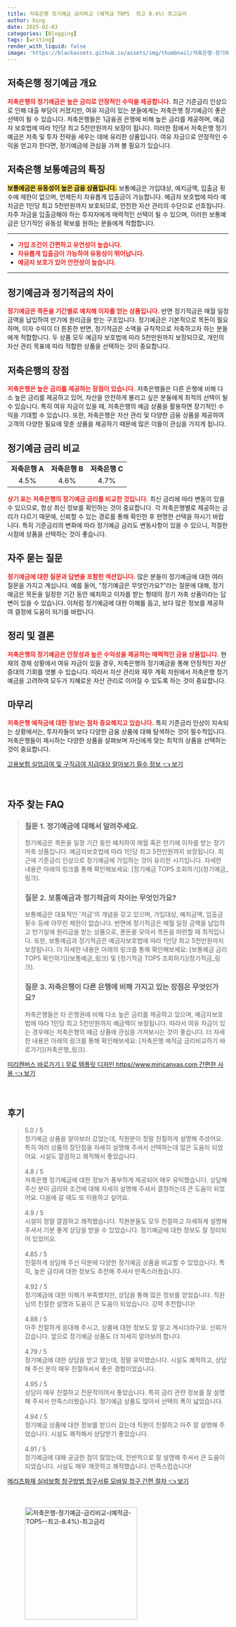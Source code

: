 ```yaml
---
title: 저축은행 정기예금 금리비교 (예적금 TOP5  최고 8.4%) 최고금리
author: bing
date: 2025-02-03
categories: [Blogging]
tags: [writing]
render_with_liquid: false
image: 'https://blackassets.github.io/assets/img/thumbnail/저축은행-정기예금-금리비교-(예적금-TOP5--최고-8.4%)-최고금리.webp'
---
```



<h2 id='저축은행 정기예금 개요'>저축은행 정기예금 개요</h2>

<p><b><span style="color: #ee2323;">저축은행의 정기예금은 높은 금리로 안정적인 수익을 제공합니다.</span></b> 최근 기준금리 인상으로 인해 대출 부담이 커졌지만, 여유 자금이 있는 분들에게는 저축은행 정기예금이 좋은 선택이 될 수 있습니다. 저축은행들은 1금융권 은행에 비해 높은 금리를 제공하며, 예금자 보호법에 따라 1인당 최고 5천만원까지 보장이 됩니다. 이러한 점에서 저축은행 정기예금은 저축 및 투자 전략을 세우는 데에 유리한 상품입니다. 여유 자금으로 안정적인 수익을 얻고자 한다면, 정기예금에 관심을 가져 볼 필요가 있습니다.</p>

<h2 id='저축은행 보통예금의 특징'>저축은행 보통예금의 특징</h2>

<p><b><span style="background-color: #ffe066;">보통예금은 유동성이 높은 금융 상품입니다.</span></b> 보통예금은 가입대상, 예치금액, 입출금 횟수에 제한이 없으며, 언제든지 자유롭게 입출금이 가능합니다. 예금자 보호법에 따라 예치금은 1인당 최고 5천만원까지 보호되므로, 안전한 자산 관리의 수단으로 선호됩니다. 자주 자금을 입출금해야 하는 투자자에게 매력적인 선택이 될 수 있으며, 이러한 보통예금은 단기적인 유동성 확보를 원하는 분들에게 적합합니다.</p>

<hr />

<ul>
    <li><b><span style="color: #ee2323;">가입 조건이 간편하고 유연성이 높습니다.</span></b></li>
    <li><b><span style="color: #ee2323;">자유롭게 입출금이 가능하여 유동성이 뛰어납니다.</span></b></li>
    <li><b><span style="color: #ee2323;">예금자 보호가 있어 안전성이 높습니다.</span></b></li>
</ul>

<hr />

<h2 id='정기예금과 정기적금의 차이'>정기예금과 정기적금의 차이</h2>

<p><b><span style="color: #ee2323;">정기예금은 목돈을 기간별로 예치해 이자를 얻는 상품입니다.</span></b> 반면 정기적금은 매월 일정 금액을 납입하여 만기에 원리금을 받는 구조입니다. 정기예금은 기본적으로 목돈이 필요하며, 이자 수익이 더 튼튼한 반면, 정기적금은 소액을 규칙적으로 저축하고자 하는 분들에게 적합합니다. 두 상품 모두 예금자 보호법에 따라 5천만원까지 보장되므로, 개인의 자산 관리 목표에 따라 적합한 상품을 선택하는 것이 중요합니다.</p>

<h2 id='저축은행의 장점'>저축은행의 장점</h2>

<p><b><span style="color: #ee2323;">저축은행은 높은 금리를 제공하는 장점이 있습니다.</span></b> 저축은행들은 다른 은행에 비해 다소 높은 금리를 제공하고 있어, 자산을 안전하게 불리고 싶은 분들에게 최적의 선택이 될 수 있습니다. 특히 여유 자금이 있을 때, 저축은행의 예금 상품을 활용하면 장기적인 수익을 기대할 수 있습니다. 또한, 저축은행은 자산 관리 및 다양한 금융 상품을 제공하여 고객의 다양한 필요에 맞춘 상품을 제공하기 때문에 많은 이들이 관심을 가지게 됩니다.</p>

<h2 id='정기예금 금리 비교'>정기예금 금리 비교</h2>

<table>
    <tr>
        <td style="text-align: center; height: 17px;"><b>저축은행 A</b></td>
        <td style="text-align: center; height: 17px;"><b>저축은행 B</b></td>
        <td style="text-align: center; height: 17px;"><b>저축은행 C</b></td>
    </tr>
    <tr>
        <td style="text-align: center; height: 17px;">4.5%</td>
        <td style="text-align: center; height: 17px;">4.6%</td>
        <td style="text-align: center; height: 17px;">4.7%</td>
    </tr>
</table>

<p><b><span style="color: #ee2323;">상기 표는 저축은행의 정기예금 금리를 비교한 것입니다.</span></b> 최신 금리에 따라 변동이 있을 수 있으므로, 항상 최신 정보를 확인하는 것이 중요합니다. 각 저축은행별로 제공하는 금리가 다르기 때문에, 신뢰할 수 있는 경로를 통해 확인한 후 현명한 선택을 하시기 바랍니다. 특히 기준금리의 변화에 따라 정기예금 금리도 변동사항이 있을 수 있으니, 적절한 시점에 상품을 선택하는 것이 좋습니다.</p>

<h2 id='자주 묻는 질문'>자주 묻는 질문</h2>

<p><b><span style="color: #ee2323;">정기예금에 대한 질문과 답변을 포함한 섹션입니다.</span></b> 많은 분들이 정기예금에 대한 여러 질문을 가지고 계십니다. 예를 들어, "정기예금은 무엇인가요?"라는 질문에 대해, 정기예금은 목돈을 일정한 기간 동안 예치하고 이자를 받는 형태의 장기 저축 상품이라는 답변이 있을 수 있습니다. 이처럼 정기예금에 대한 이해를 돕고, 보다 많은 정보를 제공하여 결정에 도움이 되기를 바랍니다.</p>

<h2 id='정리 및 결론'>정리 및 결론</h2>

<p><b><span style="color: #ee2323;">저축은행의 정기예금은 안정성과 높은 수익성을 제공하는 매력적인 금융 상품입니다.</span></b> 현재의 경제 상황에서 여유 자금이 있을 경우, 저축은행의 정기예금을 통해 안정적인 자산 증대의 기회를 엿볼 수 있습니다. 따라서 자산 관리와 재무 계획 차원에서 저축은행 정기예금을 고려하여 모두가 지혜로운 자산 관리로 이어질 수 있도록 하는 것이 중요합니다.</p>

<h2 id='마무리'>마무리</h2>

<p><b><span style="color: #ee2323;">저축은행 예적금에 대한 정보는 점차 중요해지고 있습니다.</span></b> 특히 기준금리 인상이 지속되는 상황에서는, 투자자들이 보다 다양한 금융 상품에 대해 탐색하는 것이 필수적입니다. 저축은행들이 제시하는 다양한 상품을 살펴보며 자신에게 맞는 최적의 상품을 선택하는 것이 중요합니다.</p>


<p><a class="click-button" title="고용보험 실업급여 및 구직급여 지급대상 알아보기 필수 정보" href="https://blackassets.github.io/posts/%EA%B3%A0%EC%9A%A9%EB%B3%B4%ED%97%98-%EC%8B%A4%EC%97%85%EA%B8%89%EC%97%AC-%EB%B0%8F-%EA%B5%AC%EC%A7%81%EA%B8%89%EC%97%AC-%EC%A7%80%EA%B8%89%EB%8C%80%EC%83%81-%EC%95%8C%EC%95%84%EB%B3%B4%EA%B8%B0-%ED%95%84%EC%88%98-%EC%A0%95%EB%B3%B4/" rel="dofollow">고용보험 실업급여 및 구직급여 지급대상 알아보기 필수 정보 👈 보기</a></p><br>
<h2 id='자주_찾는_FAQ'>자주 찾는 FAQ</h2>
<div itemscope="" itemtype="https://schema.org/FAQPage"> 
<blockquote> 
<div itemscope="" itemprop="mainEntity" itemtype="https://schema.org/Question"> 
<h3 itemprop="name">질문 1. 정기예금에 대해서 알려주세요.</h3> 
<div itemscope="" itemprop="acceptedAnswer" itemtype="https://schema.org/Answer"> 
<span itemprop="text"> 
<p>정기예금은 목돈을 일정 기간 동안 예치하여 매월 혹은 만기에 이자를 받는 장기저축 상품입니다. 예금자보호법에 따라 1인당 최고 5천만원까지 보장됩니다. 최근에 기준금리 인상으로 정기예금에 가입하는 것이 유리한 시기입니다. 자세한 내용은 아래의 링크를 통해 확인해보세요: [정기예금 TOP5 조회하기](정기예금_링크).</p> 
</span> 
</div> 
</div> 

<div itemscope="" itemprop="mainEntity" itemtype="https://schema.org/Question"> 
<h3 itemprop="name">질문 2. 보통예금과 정기적금의 차이는 무엇인가요?</h3> 
<div itemscope="" itemprop="acceptedAnswer" itemtype="https://schema.org/Answer"> 
<span itemprop="text"> 
<p>보통예금은 대표적인 '저금'의 개념을 갖고 있으며, 가입대상, 예치금액, 입출금 횟수 등에 아무런 제한이 없습니다. 반면에 정기적금은 매월 일정 금액을 납입하고 만기일에 원리금을 받는 상품으로, 푼돈을 모아서 목돈을 마련할 때 최적입니다. 또한, 보통예금과 정기적금은 예금자보호법에 따라 1인당 최고 5천만원까지 보장됩니다. 더 자세한 내용은 아래의 링크를 통해 확인해보세요: [보통예금 금리 TOP5 확인하기](보통예금_링크) 및 [정기적금 TOP5 조회하기](정기적금_링크).</p> 
</span> 
</div> 
</div> 

<div itemscope="" itemprop="mainEntity" itemtype="https://schema.org/Question"> 
<h3 itemprop="name">질문 3. 저축은행이 다른 은행에 비해 가지고 있는 장점은 무엇인가요?</h3> 
<div itemscope="" itemprop="acceptedAnswer" itemtype="https://schema.org/Answer"> 
<span itemprop="text"> 
<p>저축은행들은 타 은행권에 비해 다소 높은 금리를 제공하고 있으며, 예금자보호법에 따라 1인당 최고 5천만원까지 예금액이 보장됩니다. 따라서 여유 자금이 있는 경우에는 저축은행의 예금 상품에 관심을 가져보시는 것이 좋습니다. 더 자세한 내용은 아래의 링크를 통해 확인해보세요: [저축은행 예적금 금리비교하기 바로가기](저축은행_링크).</p> 
</span> 
</div> 
</div> 

</blockquote> 
</div>
<p><a class="click-button" title="미리캔버스 바로가기ㅣ무료 템플릿 디자인 https//www.miricanvas.com 간편한 사용" href="https://blackassets.github.io/posts/%EB%AF%B8%EB%A6%AC%EC%BA%94%EB%B2%84%EC%8A%A4-%EB%B0%94%EB%A1%9C%EA%B0%80%EA%B8%B0%E3%85%A3%EB%AC%B4%EB%A3%8C-%ED%85%9C%ED%94%8C%EB%A6%BF-%EB%94%94%EC%9E%90%EC%9D%B8-httpswww.miricanvas.com-%EA%B0%84%ED%8E%B8%ED%95%9C-%EC%82%AC%EC%9A%A9/" rel="dofollow">미리캔버스 바로가기ㅣ무료 템플릿 디자인 https//www.miricanvas.com 간편한 사용 👈 보기</a></p><br>
<h2 id='후기'>후기</h2>
<div itemscope itemtype="https://schema.org/Product">
  <blockquote>
  <div itemprop="review" itemscope itemtype="https://schema.org/Review">
      <div itemprop="reviewRating" itemscope itemtype="https://schema.org/Rating"> <span itemprop="ratingValue">5.0</span> / <span itemprop="bestRating">5</span> </div>
      <span itemprop="reviewBody">정기예금 상품을 알아보러 갔었는데, 직원분이 정말 친절하게 설명해 주셨어요. 특히 여러 상품의 장단점을 자세히 설명해 주셔서 선택하는데 많은 도움이 되었어요. 시설도 깔끔하고 쾌적해서 좋았습니다.</span>
  </div>
  <br>
  <div itemprop="review" itemscope itemtype="https://schema.org/Review">
      <div itemprop="reviewRating" itemscope itemtype="https://schema.org/Rating"> <span itemprop="ratingValue">4.8</span> / <span itemprop="bestRating">5</span> </div>
      <span itemprop="reviewBody">저축은행 정기예금에 대한 정보가 풍부하게 제공되어 매우 유익했습니다. 상담해 주신 분이 금리와 조건에 대해 자세히 설명해 주셔서 결정하는데 큰 도움이 되었어요. 다음에 갈 때도 또 이용하고 싶어요.</span>
  </div>
  <br>
  <div itemprop="review" itemscope itemtype="https://schema.org/Review">
      <div itemprop="reviewRating" itemscope itemtype="https://schema.org/Rating"> <span itemprop="ratingValue">4.9</span> / <span itemprop="bestRating">5</span> </div>
      <span itemprop="reviewBody">시설이 정말 깔끔하고 쾌적했습니다. 직원분들도 모두 친절하고 자세하게 설명해 주셔서 기분 좋게 상담을 받을 수 있었습니다. 정기예금에 대한 정보도 잘 정리되어 있었어요.</span>
  </div>
  <br>
  <div itemprop="review" itemscope itemtype="https://schema.org/Review">
      <div itemprop="reviewRating" itemscope itemtype="https://schema.org/Rating"> <span itemprop="ratingValue">4.85</span> / <span itemprop="bestRating">5</span> </div>
      <span itemprop="reviewBody">친절하게 상담해 주신 덕분에 다양한 정기예금 상품을 비교할 수 있었습니다. 특히, 높은 금리에 대한 정보도 추천해 주셔서 만족스러웠습니다.</span>
  </div>
  <br>
  <div itemprop="review" itemscope itemtype="https://schema.org/Review">
      <div itemprop="reviewRating" itemscope itemtype="https://schema.org/Rating"> <span itemprop="ratingValue">4.92</span> / <span itemprop="bestRating">5</span> </div>
      <span itemprop="reviewBody">정기예금에 대한 이해가 부족했지만, 상담을 통해 많은 정보를 얻었습니다. 직원님의 친절한 설명과 도움이 큰 도움이 되었습니다. 강력 추천합니다!</span>
  </div>
  <br>
  <div itemprop="review" itemscope itemtype="https://schema.org/Review">
      <div itemprop="reviewRating" itemscope itemtype="https://schema.org/Rating"> <span itemprop="ratingValue">4.88</span> / <span itemprop="bestRating">5</span> </div>
      <span itemprop="reviewBody">아주 친절하게 응대해 주시고, 상품에 대한 정보도 잘 알고 계시더라구요. 신뢰가 갔습니다. 앞으로 정기예금 상품도 더 자세히 알아보려 합니다.</span>
  </div>
  <br>
  <div itemprop="review" itemscope itemtype="https://schema.org/Review">
      <div itemprop="reviewRating" itemscope itemtype="https://schema.org/Rating"> <span itemprop="ratingValue">4.79</span> / <span itemprop="bestRating">5</span> </div>
      <span itemprop="reviewBody">정기예금에 대한 상담을 받고 왔는데, 정말 유익했습니다. 시설도 쾌적하고, 상담해 주신 분이 매우 친절하셔서 좋은 경험이었습니다.</span>
  </div>
  <br>
  <div itemprop="review" itemscope itemtype="https://schema.org/Review">
      <div itemprop="reviewRating" itemscope itemtype="https://schema.org/Rating"> <span itemprop="ratingValue">4.95</span> / <span itemprop="bestRating">5</span> </div>
      <span itemprop="reviewBody">상담이 매우 친절하고 전문적이어서 좋았습니다. 특히 금리 관련 정보를 잘 설명해 주셔서 만족스러웠습니다. 정기예금 상품도 많아서 선택의 폭이 넓었습니다.</span>
  </div>
  <br>
  <div itemprop="review" itemscope itemtype="https://schema.org/Review">
      <div itemprop="reviewRating" itemscope itemtype="https://schema.org/Rating"> <span itemprop="ratingValue">4.94</span> / <span itemprop="bestRating">5</span> </div>
      <span itemprop="reviewBody">정기예금 상품에 대한 정보를 받으러 갔는데 직원이 친절하고 아주 잘 설명해 주었습니다. 시설도 쾌적해서 상담받기 좋았습니다.</span>
  </div>
  <br>
  <div itemprop="review" itemscope itemtype="https://schema.org/Review">
      <div itemprop="reviewRating" itemscope itemtype="https://schema.org/Rating"> <span itemprop="ratingValue">4.91</span> / <span itemprop="bestRating">5</span> </div>
      <span itemprop="reviewBody">정기예금에 대해 궁금한 점이 많았는데, 전반적으로 잘 설명해 주셔서 큰 도움이 되었습니다. 시설도 매우 깨끗하고 쾌적했습니다. 만족스럽습니다!</span>
  </div>
  </blockquote>
</div>
<p><a class="click-button" title="메리츠화재 실비보험 청구방법 청구서류 모바일 청구 간편 절차" href="https://blackassets.github.io/posts/%EB%A9%94%EB%A6%AC%EC%B8%A0%ED%99%94%EC%9E%AC-%EC%8B%A4%EB%B9%84%EB%B3%B4%ED%97%98-%EC%B2%AD%EA%B5%AC%EB%B0%A9%EB%B2%95-%EC%B2%AD%EA%B5%AC%EC%84%9C%EB%A5%98-%EB%AA%A8%EB%B0%94%EC%9D%BC-%EC%B2%AD%EA%B5%AC-%EA%B0%84%ED%8E%B8-%EC%A0%88%EC%B0%A8/" rel="dofollow">메리츠화재 실비보험 청구방법 청구서류 모바일 청구 간편 절차 👈 보기</a></p><br>
<figure class="image"><img src="https://blackassets.github.io/assets/img/thumbnail/저축은행-정기예금-금리비교-(예적금-TOP5--최고-8.4%)-최고금리.webp" alt="저축은행-정기예금-금리비교-(예적금-TOP5--최고-8.4%)-최고금리" width="256" height="256"></figure>